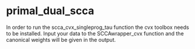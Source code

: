 # primal_dual_scca

In order to run the scca_cvx_singleprog_tau function the cvx toolbox needs to be installed. Input your data to the SCCAwrapper_cvx function and the canonical weights will be given in the output. 
